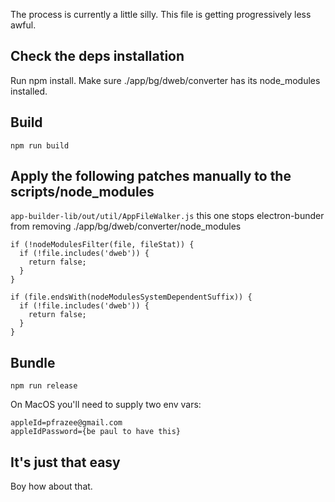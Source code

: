 The process is currently a little silly. This file is getting progressively less awful.

## Check the deps installation

Run npm install. Make sure ./app/bg/dweb/converter has its node_modules installed.

## Build

`npm run build`

## Apply the following patches manually to the scripts/node_modules

`app-builder-lib/out/util/AppFileWalker.js` this one stops electron-bunder from removing ./app/bg/dweb/converter/node_modules

```
if (!nodeModulesFilter(file, fileStat)) {
  if (!file.includes('dweb')) {
    return false;
  }
}

if (file.endsWith(nodeModulesSystemDependentSuffix)) {
  if (!file.includes('dweb')) {
    return false;
  }
}
```

## Bundle

`npm run release`

On MacOS you'll need to supply two env vars:

```
appleId=pfrazee@gmail.com
appleIdPassword={be paul to have this}
```

## It's just that easy

Boy how about that.